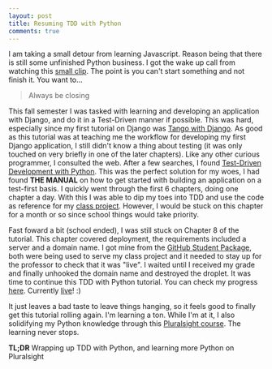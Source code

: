 ```yaml
---
layout: post
title: Resuming TDD with Python
comments: true
---
```


I am taking a small detour from learning Javascript. Reason being that there is still some unfinished Python business. I got the wake up call from watching this [small clip](https://youtu.be/z_ESakf05PQ). The point is you can't start something and not finish it. You want to...

> Always be closing

This fall semester I was tasked with learning and developing an application with Django, and do it in a Test-Driven manner if possible. This was hard, especially since my first tutorial on Django was [Tango with Django](http://www.tangowithdjango.com/). As good as this tutorial was at teaching me the workflow for developing my first Django application, I still didn't know a thing about testing (it was only touched on very briefly in one of the later chapters). Like any other curious programmer, I consulted the web. After a few searches, I found [Test-Driven Development with Python](http://chimera.labs.oreilly.com/books/1234000000754/index.html). This was the perfect solution for my woes, I had found **THE MANUAL** on how to get started with building an application on a test-first basis. I quickly went through the first 6 chapters, doing one chapter a day. With this I was able to dip my toes into TDD and use the code as reference for my [class project](https://bitbucket.org/danielcodes/pipeline_monitor). However, I would be stuck on this chapter for a month or so since school things would take priority.

Fast foward a bit (school ended), I was still stuck on Chapter 8 of the tutorial. This chapter covered deployment, the requirements included a server and a domain name. I got mine from the [GitHub Student Package](https://education.github.com/pack), both were being used to serve my class project and it needed to stay up for the professor to check that it was "live". I waited until I received my grade and finally unhooked the domain name and destroyed the droplet. It was time to continue this TDD with Python tutorial. You can check my progress [here](https://github.com/danielcodes/superlists). Currently [live](http://danielchia.me/)! :) 

It just leaves a bad taste to leave things hanging, so it feels good to finally get this tutorial rolling again. I'm learning a ton. While I'm at it, I also solidifying my Python knowledge through this [Pluralsight course](https://www.pluralsight.com/courses/python-fundamentals). The learning never stops.

**TL;DR** Wrapping up TDD with Python, and learning more Python on Pluralsight 
